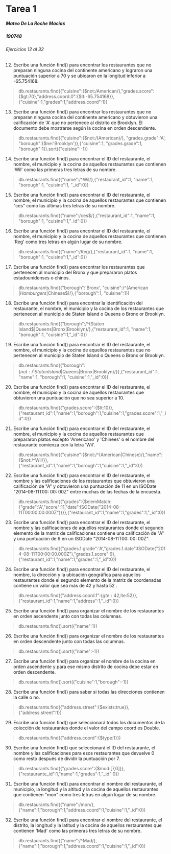 # Tarea 1

##### Mateo De La Roche Macías
##### 190748

###### Ejercicios 12 al 32

12. Escribe una función find() para encontrar los restaurantes que no preparan ninguna cocina del continente americano y lograron una puntuación superior a 70 y se ubicaron en la longitud inferior a -65.754168.
>db.restaurants.find({"cuisine":{$not:/American/},"grades.score":{$gt:70},"address.coord.0":{$lt:-65.754168}},{"cuisine":1,"grades":1,"address.coord":1})


13. Escribe una función find() para encontrar los restaurantes que no preparan ninguna cocina del continente americano y obtuvieron una calificación de 'A' que no pertenece al distrito de Brooklyn. El documento debe mostrarse según la cocina en orden descendente.
>db.restaurants.find({"cuisine":{$not:/(American)/}, "grades.grade":'A', "borough":{$ne:'Brooklyn'}},{"cuisine":1, "grades.grade":1, "borough":1}).sort({"cuisine":-1})


14. Escribe una función find() para encontrar el ID del restaurante, el nombre, el municipio y la cocina de aquellos restaurantes que contienen 'Wil' como las primeras tres letras de su nombre.
>db.restaurants.find({"name":/^Wil/},{"restaurant_id":1, "name":1, "borough":1, "cuisine":1, "_id":0})


15. Escribe una función find() para encontrar el ID del restaurante, el nombre, el municipio y la cocina de aquellos restaurantes que contienen "ces" como las últimas tres letras de su nombre.
>db.restaurants.find({"name":/ces$/},{"restaurant_id":1, "name":1, "borough":1, "cuisine":1,"_id":0})


16. Escribe una función find() para encontrar el ID del restaurante, el nombre, el municipio y la cocina de aquellos restaurantes que contienen 'Reg' como tres letras en algún lugar de su nombre.
>db.restaurants.find({"name":/Reg/},{"restaurant_id":1, "name":1, "borough":1, "cuisine":1,"_id":0})


17. Escribe una función find() para encontrar los restaurantes que pertenecen al municipio del Bronx y que prepararon platos estadounidenses o chinos.
>db.restaurants.find({"borough":'Bronx', "cuisine":/^(American $|Hamburgers$|Chinese$)/},{"borough":1, "cuisine":1})


18. Escribe una función find() para encontrar la identificación del restaurante, el nombre, el municipio y la cocina de los restaurantes que pertenecen al municipio de Staten Island o Queens o Bronx or Brooklyn.
>db.restaurants.find({"borough":/^(Staten Island$|Queens|Bronx|Brooklyn)/},{"restaurant_id":1, "name":1, "borough":1, "cuisine":1,"_id":0})



19. Escribe una función find() para encontrar el ID del restaurante, el nombre, el municipio y la cocina de aquellos restaurantes que no pertenecen al municipio de Staten Island o Queens o Bronx or Brooklyn.
>db.restaurants.find({"borough":{$not:/^(Staten Island$|Queens|Bronx|Brooklyn)/}},{"restaurant_id":1, "name":1, "borough":1, "cuisine":1,"_id":0})


20. Escribe una función find() para encontrar el ID del restaurante, el nombre, el municipio y la cocina de aquellos restaurantes que obtuvieron una puntuación que no sea superior a 10.
>db.restaurants.find({"grades.score":{$lt:10}},{"restaurant_id":1,"name":1,"borough":1,"cuisine":1,"grades.score":1,"_id":0})


21. Escribe una función find() para encontrar el ID del restaurante, el nombre, el municipio y la cocina de aquellos restaurantes que prepararon platos excepto 'Americano' y 'Chinees' o el nombre del restaurante comienza con la letra 'Wil'.
>db.restaurants.find({"cuisine":{$not:/^(American|Chinese)/},"name":{$not:/^Wil/}},{"restaurant_id":1,"name":1,"borough":1,"cuisine":1,"_id":0})


22. Escribe una función find() para encontrar el ID del restaurante, el nombre y las calificaciones de los restaurantes que obtuvieron una calificación de "A" y obtuvieron una puntuación de 11 en un ISODate "2014-08-11T00: 00: 00Z" entre muchas de las fechas de la encuesta.
>db.restaurants.find({"grades":{$elemMatch:{"grade":'A',"score":11,"date":ISODate("2014-08-11T00:00:00.000Z")}}},{"restaurant_id":1,"name":1,"grades":1,"_id":0})


23. Escribe una función find() para encontrar el ID del restaurante, el nombre y las calificaciones de aquellos restaurantes donde el segundo elemento de la matriz de calificaciones contiene una calificación de "A" y una puntuación de 9 en un ISODate "2014-08-11T00: 00: 00Z".
>db.restaurants.find({"grades.1.grade":'A',"grades.1.date":ISODate("2014-08-11T00:00:00.000Z"),"grades.1.score":9},{"restaurant_id":1,"name":1,"grades":1,"_id":0})


24. Escribe una función find() para encontrar el ID del restaurante, el nombre, la dirección y la ubicación geográfica para aquellos restaurantes donde el segundo elemento de la matriz de coordenadas contiene un valor que sea más de 42 y hasta 52 .
>db.restaurants.find({"address.coord.1":{$gte:42,$lte:52}},{"restaurant_id":1,"name":1,"address":1,"_id":0})


25. Escribe una función find() para organizar el nombre de los restaurantes en orden ascendente junto con todas las columnas.
>db.restaurants.find().sort({"name":1})


26. Escribe una función find() para organizar el nombre de los restaurantes en orden descendente junto con todas las columnas.
>db.restaurants.find().sort({"name":-1})


27. Escribe una función find() para organizar el nombre de la cocina en orden ascendente y para ese mismo distrito de cocina debe estar en orden descendente.
>db.restaurants.find().sort({"cuisine":1,"borough":-1})


28. Escribe una función find() para saber si todas las direcciones contienen la calle o no.
>db.restaurants.find({"address.street":{$exists:true}},{"address.street":1})


29. Escribe una función find() que seleccionará todos los documentos de la colección de restaurantes donde el valor del campo coord es Double.
> db.restaurants.find({"address.coord":{$type:1}})


30. Escribe una función find() que seleccionará el ID del restaurante, el nombre y las calificaciones para esos restaurantes que devuelve 0 como resto después de dividir la puntuación por 7.
>db.restaurants.find({"grades.score":{$mod:[7,0]}},{"restaurante_id":1,"name":1,"grades":1,"_id":0})


31. Escribe una función find() para encontrar el nombre del restaurante, el municipio, la longitud y la altitud y la cocina de aquellos restaurantes que contienen "mon" como tres letras en algún lugar de su nombre.
>db.restaurants.find({"name":/mon/},{"name":1,"borough":1,"address.coord":1,"cuisine":1,"_id":0})


32. Escribe una función find() para encontrar el nombre del restaurante, el distrito, la longitud y la latitud y la cocina de aquellos restaurantes que contienen 'Mad' como las primeras tres letras de su nombre.
>db.restaurants.find({"name":/^Mad/},{"name":1,"borough":1,"address.coord":1,"cuisine":1,"_id":0})



```

